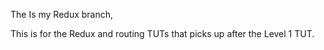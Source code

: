 The Is my Redux branch,

This is for the Redux and routing TUTs that picks up after the Level 1 TUT.

